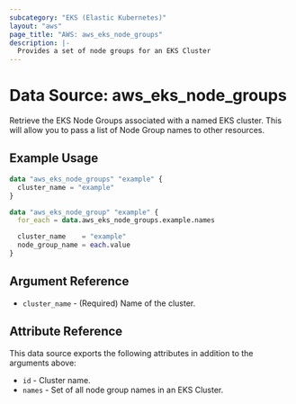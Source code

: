 ```yaml
---
subcategory: "EKS (Elastic Kubernetes)"
layout: "aws"
page_title: "AWS: aws_eks_node_groups"
description: |-
  Provides a set of node groups for an EKS Cluster
---
```


# Data Source: aws_eks_node_groups

Retrieve the EKS Node Groups associated with a named EKS cluster. This will allow you to pass a list of Node Group names to other resources.

## Example Usage

```terraform
data "aws_eks_node_groups" "example" {
  cluster_name = "example"
}

data "aws_eks_node_group" "example" {
  for_each = data.aws_eks_node_groups.example.names

  cluster_name    = "example"
  node_group_name = each.value
}
```

## Argument Reference

* `cluster_name` - (Required) Name of the cluster.

## Attribute Reference

This data source exports the following attributes in addition to the arguments above:

* `id` - Cluster name.
* `names` - Set of all node group names in an EKS Cluster.
